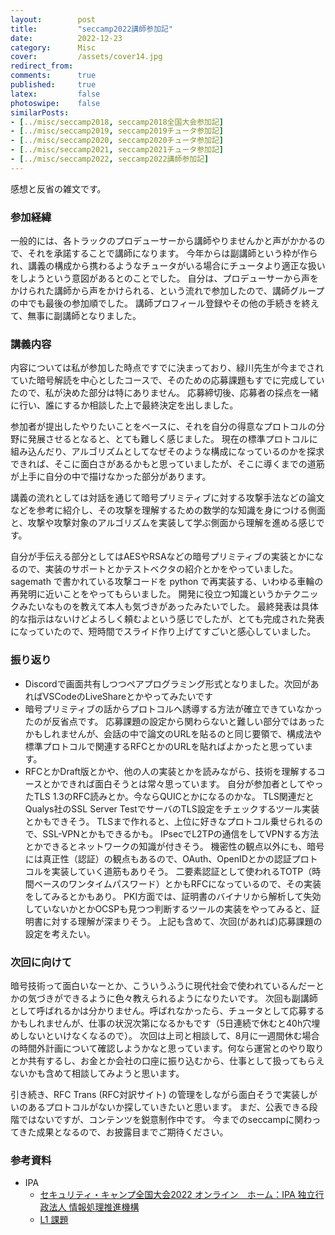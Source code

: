 ```yaml
---
layout:        post
title:         "seccamp2022講師参加記"
date:          2022-12-23
category:      Misc
cover:         /assets/cover14.jpg
redirect_from:
comments:      true
published:     true
latex:         false
photoswipe:    false
similarPosts:
- [../misc/seccamp2018, seccamp2018全国大会参加記]
- [../misc/seccamp2019, seccamp2019チュータ参加記]
- [../misc/seccamp2020, seccamp2020チュータ参加記]
- [../misc/seccamp2021, seccamp2021チュータ参加記]
- [../misc/seccamp2022, seccamp2022講師参加記]
---
```


感想と反省の雑文です。

### 参加経緯

一般的には、各トラックのプロデューサーから講師やりませんかと声がかかるので、それを承諾することで講師になります。
今年からは副講師という枠が作られ、講義の構成から携わるようなチュータがいる場合にチュータより適正な扱いをしようという意図があるとのことでした。
自分は、プロデューサーから声をかけられた講師から声をかけられる、という流れで参加したので、講師グループの中でも最後の参加順でした。
講師プロフィール登録やその他の手続きを終えて、無事に副講師となりました。

### 講義内容

内容については私が参加した時点ですでに決まっており、緑川先生が今までされていた暗号解読を中心としたコースで、そのための応募課題もすでに完成していたので、私が決めた部分は特にありません。
応募締切後、応募者の採点を一緒に行い、誰にするか相談した上で最終決定を出しました。

参加者が提出したやりたいことをベースに、それを自分の得意なプロトコルの分野に発展させるとなると、とても難しく感じました。
現在の標準プロトコルに組み込んだり、アルゴリズムとしてなぜそのような構成になっているのかを探求できれば、そこに面白さがあるかもと思っていましたが、そこに導くまでの道筋が上手に自分の中で描けなかった部分があります。

講義の流れとしては対話を通じて暗号プリミティブに対する攻撃手法などの論文などを参考に紹介し、その攻撃を理解するための数学的な知識を身につける側面と、攻撃や攻撃対象のアルゴリズムを実装して学ぶ側面から理解を進める感じです。

自分が手伝える部分としてはAESやRSAなどの暗号プリミティブの実装とかになるので、実装のサポートとかテストベクタの紹介とかをやっていました。
sagemath で書かれている攻撃コードを python で再実装する、いわゆる車輪の再発明に近いことをやってもらいました。
開発に役立つ知識というかテクニックみたいなものを教えて本人も気づきがあったみたいでした。
最終発表は具体的な指示はないけどよろしく頼むよという感じでしたが、とても完成された発表になっていたので、短時間でスライド作り上げてすごいと感心していました。

### 振り返り

- Discordで画面共有しつつペアプログラミング形式となりました。次回があればVSCodeのLiveShareとかやってみたいです
- 暗号プリミティブの話からプロトコルへ誘導する方法が確立できていなかったのが反省点です。
  応募課題の設定から関わらないと難しい部分ではあったかもしれませんが、会話の中で論文のURLを貼るのと同じ要領で、構成法や標準プロトコルで関連するRFCとかのURLを貼ればよかったと思っています。
- RFCとかDraft版とかや、他の人の実装とかを読みながら、技術を理解するコースとかできれば面白そうとは常々思っています。
  自分が参加者としてやったTLS 1.3のRFC読みとか。今ならQUICとかになるのかな。
  TLS関連だとQualys社のSSL Server TestでサーバのTLS設定をチェックするツール実装とかもできそう。
  TLSまで作れると、上位に好きなプロトコル乗せられるので、SSL-VPNとかもできるかも。
  IPsecでL2TPの通信をしてVPNする方法とかできるとネットワークの知識が付きそう。
  機密性の観点以外にも、暗号には真正性（認証）の観点もあるので、OAuth、OpenIDとかの認証プロトコルを実装していく道筋もありそう。
  二要素認証として使われるTOTP（時間ベースのワンタイムパスワード）とかもRFCになっているので、その実装をしてみるとかもあり。
  PKI方面では、証明書のバイナリから解析して失効していないかとかOCSPも見つつ判断するツールの実装をやってみると、証明書に対する理解が深まりそう。
  上記も含めて、次回(があれば)応募課題の設定を考えたい。

### 次回に向けて

暗号技術って面白いなーとか、こういうふうに現代社会で使われているんだーとかの気づきができるように色々教えられるようになりたいです。
次回も副講師として呼ばれるかは分かりません。呼ばれなかったら、チュータとして応募するかもしれませんが、仕事の状況次第になるかもです（5日連続で休むと40h穴埋めしないといけなくなるので）。
次回は上司と相談して、8月に一週間休む場合の時間外計画について確認しようかなと思っています。何なら運営とのやり取りとか共有するし、お金とか会社の口座に振り込むから、仕事として扱ってもらえないかも含めて相談してみようと思います。

引き続き、RFC Trans (RFC対訳サイト) の管理をしながら面白そうで実装しがいのあるプロトコルがないか探していきたいと思います。
まだ、公表できる段階ではないですが、コンテンツを鋭意制作中です。
今までのseccampに関わってきた成果となるので、お披露目までご期待ください。



### 参考資料
- IPA
    - [セキュリティ・キャンプ全国大会2022 オンライン　ホーム：IPA 独立行政法人 情報処理推進機構](https://warp.ndl.go.jp/info:ndljp/pid/12446699/www.ipa.go.jp/jinzai/camp/2022/zenkoku2022_index.html)
    - [L1 課題](https://warp.ndl.go.jp/info:ndljp/pid/12446699/www.ipa.go.jp/files/000097402.txt)
